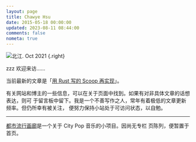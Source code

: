 ```yaml
---
layout: page
title: Chawye Hsu
date: 2015-05-18 00:00:00
updated: 2023-08-11 08:44:00
comments: false
nometa: true
---
```


![北江. Oct 2021](./_assets/uploads/2021/10/20211015001.jpg?lazyLoad=false)
{.right}

zzz
欢迎来访……

当前最新的文章是「[用 Rust 写的 Scoop 再实现](/blog/reimplementing-scoop-in-rust)」。

有关网站和博主的一些信息，可以在关于页面中找到。如果有对非具体文章的话想表达，则可
于留言板中留下。我是一个不善写作之人，常年有着极低的文章更新频率。但仍所幸有被关注，
便努力保持小站处于可访问状态，以自勉。

---

[都市流行画廊](/city-pop-collection)是一个关于 City Pop 音乐的小项目。因尚无专栏
页陈列，便暂置于首页。
